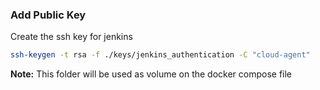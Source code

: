 ### Add Public Key

Create the ssh key for jenkins

```bash
ssh-keygen -t rsa -f ./keys/jenkins_authentication -C "cloud-agent"
```

**Note:** This folder will be used as volume on the docker compose file
